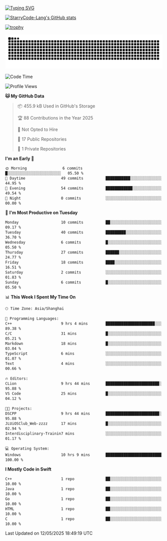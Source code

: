 ## 
<a href="https://git.io/typing-svg"><img src="https://readme-typing-svg.demolab.com?font=Zhi+Mang+Xing&size=30&duration=3000&pause=1000&color=2500A7&vCenter=true&width=435&lines=%E6%88%91%E4%BB%AC%E4%B8%8D%E8%BF%87%E6%98%AF%E5%AE%87%E5%AE%99%E4%B8%AD%E7%9A%84%E5%B0%98%E5%9F%83;%E4%BD%86%E6%88%91%E4%BB%AC%E4%BD%A9%E6%88%B4%E7%9D%80%E7%9A%84%E7%A1%AE%E5%AE%9E%E7%92%80%E7%92%A8%E7%9A%84%E6%98%9F%E8%BE%B0" alt="Typing SVG" /></a>

<!--
**StarryCode-Lang/StarryCode-Lang** is a ✨ _special_ ✨ repository because its `README.md` (this file) appears on your GitHub profile.

Here are some ideas to get you started:

- 🔭 I’m currently working on ...
- 🌱 I’m currently learning ...
- 👯 I’m looking to collaborate on ...
- 🤔 I’m looking for help with ...
- 💬 Ask me about ...
- 📫 How to reach me: ...
- 😄 Pronouns: ...
- ⚡ Fun fact: ...
-->

<!--GitHub 统计卡片-->
[![StarryCode-Lang's GitHub stats](https://github-readme-stats.vercel.app/api?username=StarryCode-Lang&hide=stars,contribs&show_icons=true&theme=nightowl)](https://github.com/anuraghazra/github-readme-stats)

<!--奖杯-->
[![trophy](https://github-profile-trophy.vercel.app/?username=StarryCode-Lang&row=1&margin-w=10&theme=dark_lover)](https://github.com/ryo-ma/github-profile-trophy)

<picture>
  <source media="(prefers-color-scheme: dark)" srcset="https://raw.githubusercontent.com/StarryCode-Lang/StarryCode-Lang/output/github-contribution-grid-snake-dark.svg">
  <source media="(prefers-color-scheme: light)" srcset="https://raw.githubusercontent.com/StarryCode-Lang/StarryCode-Lang/output/github-contribution-grid-snake.svg">
  <img alt="github contribution grid snake animation" src="https://raw.githubusercontent.com/StarryCode-Lang/StarryCode-Lang/output/github-contribution-grid-snake.svg">
</picture>


<!--START_SECTION:waka-->
![Code Time](http://img.shields.io/badge/Code%20Time-53%20hrs%2032%20mins-blue)

![Profile Views](http://img.shields.io/badge/Profile%20Views-2-blue)

**🐱 My GitHub Data** 

> 📦 455.9 kB Used in GitHub's Storage 
 > 
> 🏆 88 Contributions in the Year 2025
 > 
> 🚫 Not Opted to Hire
 > 
> 📜 17 Public Repositories 
 > 
> 🔑 1 Private Repositories 
 > 
**I'm an Early 🐤** 

```text
🌞 Morning                6 commits           █░░░░░░░░░░░░░░░░░░░░░░░░   05.50 % 
🌆 Daytime                49 commits          ███████████░░░░░░░░░░░░░░   44.95 % 
🌃 Evening                54 commits          ████████████░░░░░░░░░░░░░   49.54 % 
🌙 Night                  0 commits           ░░░░░░░░░░░░░░░░░░░░░░░░░   00.00 % 
```
📅 **I'm Most Productive on Tuesday** 

```text
Monday                   10 commits          ██░░░░░░░░░░░░░░░░░░░░░░░   09.17 % 
Tuesday                  40 commits          █████████░░░░░░░░░░░░░░░░   36.70 % 
Wednesday                6 commits           █░░░░░░░░░░░░░░░░░░░░░░░░   05.50 % 
Thursday                 27 commits          ██████░░░░░░░░░░░░░░░░░░░   24.77 % 
Friday                   18 commits          ████░░░░░░░░░░░░░░░░░░░░░   16.51 % 
Saturday                 2 commits           ░░░░░░░░░░░░░░░░░░░░░░░░░   01.83 % 
Sunday                   6 commits           █░░░░░░░░░░░░░░░░░░░░░░░░   05.50 % 
```


📊 **This Week I Spent My Time On** 

```text
🕑︎ Time Zone: Asia/Shanghai

💬 Programming Languages: 
C++                      9 hrs 4 mins        ██████████████████████░░░   89.38 % 
C/C                      31 mins             █░░░░░░░░░░░░░░░░░░░░░░░░   05.21 % 
Markdown                 18 mins             █░░░░░░░░░░░░░░░░░░░░░░░░   03.04 % 
TypeScript               6 mins              ░░░░░░░░░░░░░░░░░░░░░░░░░   01.07 % 
Text                     4 mins              ░░░░░░░░░░░░░░░░░░░░░░░░░   00.66 % 

🔥 Editors: 
CLion                    9 hrs 44 mins       ████████████████████████░   95.88 % 
VS Code                  25 mins             █░░░░░░░░░░░░░░░░░░░░░░░░   04.12 % 

🐱‍💻 Projects: 
DSCPP                    9 hrs 44 mins       ████████████████████████░   95.88 % 
JLUiOSClub_Web-zzzz      17 mins             █░░░░░░░░░░░░░░░░░░░░░░░░   02.94 % 
Interdisciplinary-Trainin7 mins              ░░░░░░░░░░░░░░░░░░░░░░░░░   01.17 % 

💻 Operating System: 
Windows                  10 hrs 9 mins       █████████████████████████   100.00 % 
```

**I Mostly Code in Swift** 

```text
C++                      1 repo              ██░░░░░░░░░░░░░░░░░░░░░░░   10.00 % 
Java                     1 repo              ██░░░░░░░░░░░░░░░░░░░░░░░   10.00 % 
Go                       1 repo              ██░░░░░░░░░░░░░░░░░░░░░░░   10.00 % 
HTML                     1 repo              ██░░░░░░░░░░░░░░░░░░░░░░░   10.00 % 
C                        1 repo              ██░░░░░░░░░░░░░░░░░░░░░░░   10.00 % 
```




 Last Updated on 12/05/2025 18:49:19 UTC
<!--END_SECTION:waka-->

